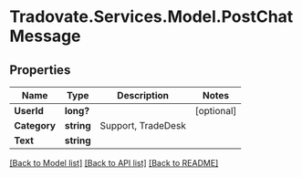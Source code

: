 # Tradovate.Services.Model.PostChatMessage
## Properties

Name | Type | Description | Notes
------------ | ------------- | ------------- | -------------
**UserId** | **long?** |  | [optional] 
**Category** | **string** | Support, TradeDesk | 
**Text** | **string** |  | 

[[Back to Model list]](../README.md#documentation-for-models) [[Back to API list]](../README.md#documentation-for-api-endpoints) [[Back to README]](../README.md)

